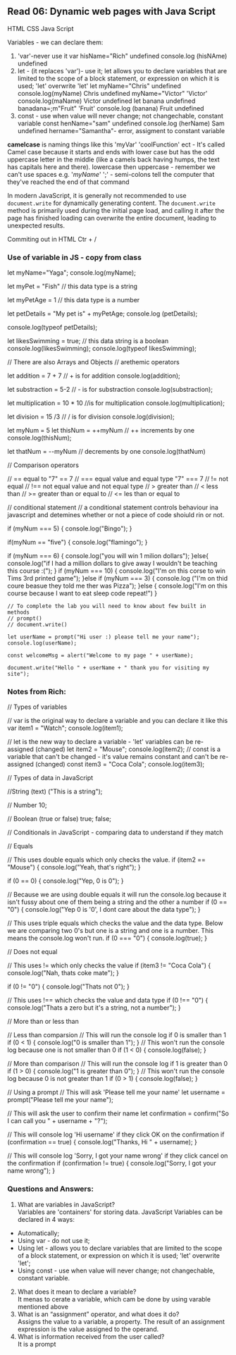 ## Read 06: Dynamic web pages with Java Script
HTML
CSS
Java Script

Variables - we can declare them:
1. 'var'-never use it
var hisName="Rich"
undefined
console.log (hisNAme)
undefined
2. let - (it replaces 'var')- use it; let allows you to declare variables that are limited to the scope of a block statement, or expression on which it is used; 'let' overwrite 'let'
let myName="Chris"
undefined
console.log(myName)
Chris
undefined
myName="Victor"
'Victor'
console.log(maName)
Victor
undefined
let banana
undefined
banadana=;m"Fruit"
'Fruit'
console.log (banana)
Fruit
undefined
3. const - use when value will never change; not changechable, constant variable
const henName="sam"
undefined
console.log (herName)
Sam
undefined
hername="Samantha"- error, assigment to constant variable


**camelcase** is naming things like this 'myVar' 'coolFunction' ect - It's called Camel case because it starts and ends with lower case but has the odd uppercase letter in the middle (like a camels back having humps, the text has capitals here and there).
lowercase then uppercase - remember we can't use spaces e.g. '*myName*'
';' - semi-colons tell the computer that they've reached the end of that command

In modern JavaScript, it is generally not recommended to use `document.write` for dynamically generating content. The `document.write` method is primarily used during the initial page load, and calling it after the page has finished loading can overwrite the entire document, leading to unexpected results.

Commiting out in HTML Ctr + /

### Use of variable in JS - copy from class

let myName="Yaga";
console.log(myName);

let myPet = "Fish" // this data type is a string

let myPetAge = 1 // this data type is a number

let petDetails = "My pet is" + myPetAge;
console.log (petDetails);

console.log(typeof petDetails);

let likesSwimming = true; // this data string is a boolean
console.log(likesSwimming);
console.log(typeof likesSwimming);

// There are also Arrays and Objects
// arethemic operators

let addition = 7 + 7 // + is for addition
console.log(addition);

let substraction = 5-2 // - is for substraction
console.log(substraction);

let multiplication = 10 * 10 //is for multiplication
console.log(multiplication);

let division = 15 /3 // / is for division
console.log(division);

let myNum = 5
let thisNum = ++myNum // ++ increments by one
console.log(thisNum);

let thatNum = --myNum // decrements by one
console.log(thatNum)

// Comparison operators

// == equal to "7" == 7
// === equal value and equal type "7" === 7
// != not equal
// !== not equal value and not equal type
// > greater than
// < less than
// >= greater than or equal to
// <= les than or equal to

// conditional statement 
// a conditional statement controls behaviour ina javascript and detemines whether or not a piece of code shoiuld rin or not.

if (myNum === 5) {
    console.log("Bingo");
}

 if(myNum == "five") {
    console.log("flamingo");
 }

 if (myNum === 6) {
    console.log("you will win 1 milion dollars");
     }else{ 
       console.log("if I had a million dollars to give away I wouldn't be teaching this course :(");
    }
    if (myNum === 10) {
        console.log("I'm on this corse to win Tims 3rd printed game");
    }else if (myNum === 3) {
        console.log ("I'm on thid coure beasue they told me ther was Pizza");
    }else {
        console.log("I'm on this course because I want to eat sleep code repeat!")
    }

    // To complete the lab you will need to know about few built in methods
    // prompt()
    // document.write()

    let userName = prompt("Hi user :) please tell me your name");
    console.log(userName);

    const welcomeMsg = alert("Welcome to my page " + userName);

    document.write("Hello " + userName + " thank you for visiting my site");

### Notes from Rich:
// Types of variables

// var is the original way to declare a variable and you can declare it like this
var item1 = "Watch";
console.log(item1);

// let is the new way to declare a variable - 'let' variables can be re-assigned (changed)
let item2 = "Mouse";
console.log(item2);
// const is a variable that can't be changed - it's value remains constant and can't be re-assigned (changed)
const item3 = "Coca Cola";
console.log(item3);

// Types of data in JavaScript

//String (text)
("This is a string");

// Number
10;

// Boolean (true or false)
true;
false;

// Conditionals in JavaScript - comparing data to understand if they match

// Equals

// This uses double equals which only checks the value.
if (item2 == "Mouse") {
    console.log("Yeah, that's right");
}

if (0 == 0) {
    console.log("Yep, 0 is 0");
}

// Because we are using double equals it will run the console.log because it isn't fussy about one of them being a string and the other a number
if (0 == "0") {
    console.log("Yep 0 is '0', I dont care about the data type");
}

// This uses triple equals which checks the value and the data type. Below we are comparing two 0's but one is a string and one is a number. This means the console.log won't run.
if (0 === "0") {
    console.log(true);
}

// Does not equal

// This uses != which only checks the value
if (item3 != "Coca Cola") {
    console.log("Nah, thats coke mate");
}

if (0 != "0") {
    console.log("Thats not 0");
}

// This uses !== which checks the value and data type
if (0 !== "0") {
    console.log("Thats a zero but it's a string, not a number");
}

// More than or less than

// Less than comparsion
// This will run the console log if 0 is smaller than 1
if (0 < 1) {
    console.log("0 is smaller than 1");
}
// This won't run the console log because one is not smaller than 0
if (1 < 0) {
    console.log(false);
}

// More than comparison
// This will run the console log if 1 is greater than 0
if (1 > 0) {
    console.log("1 is greater than 0");
}
// This won't run the console log because 0 is not greater than 1
if (0 > 1) {
    console.log(false);
}

// Using a prompt
// This will ask 'Please tell me your name'
let username = prompt("Please tell me your name");

// This will ask the user to confirm their name
let confirmation = confirm("So I can call you " + username + "?");

// This will console log 'Hi username' if they click OK on the confirmation
if (confirmation == true) {
    console.log("Thanks, Hi " + username);
}

// This will console log 'Sorry, I got your name wrong' if they click cancel on the confirmation
if (confirmation != true) {
    console.log("Sorry, I got your name wrong");
}

### Questions and Answers:
1. What are variables in JavaScript?  
Variables are 'containers' for storing data. 
JavaScript Variables can be declared in 4 ways: 
- Automatically; 
- Using var - do not use it; 
- Using let - allows you to declare variables that are limited to the scope of a block statement, or expression on which it is used; 'let' overwrite 'let'; 
- Using const - use when value will never change; not changechable, constant variable.
2. What does it mean to declare a variable?  
It menas to cerate a variable, which cam be done by using varable mentioned above
3. What is an “assignment” operator, and what does it do?  
 Assigns the value  to a variable, a property. The result of an assignment expression is the value assigned to the operand.
4. What is information received from the user called?  
It is a prompt